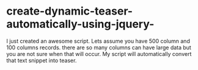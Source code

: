 # create-dynamic-teaser-automatically-using-jquery-
I just created an awesome script. Lets assume you have 500 column and 100 columns records. there are so many columns can have large data but you are not sure when that will occur. My script will automatically convert that text snippet into teaser.   
